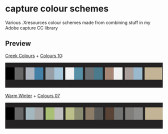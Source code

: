 # capture colour schemes
Various .Xresources colour schemes made from combining stuff in my Adobe capture CC library

## Preview

[Creek Colours](http://adobe.ly/1QP9ri8) + [Colours 10](http://adobe.ly/1SeOvAo):

![pic.png](preview/cc-c10.png)

[Warm Winter](http://adobe.ly/1Zryidl) + [Colours 07](http://adobe.ly/1J7cyz9)

![pic.png](preview/warm_winter.png)
